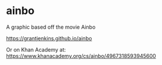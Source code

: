 # ainbo

A graphic based off the movie Ainbo

https://grantjenkins.github.io/ainbo

Or on Khan Academy at: https://www.khanacademy.org/cs/ainbo/4967318593945600

